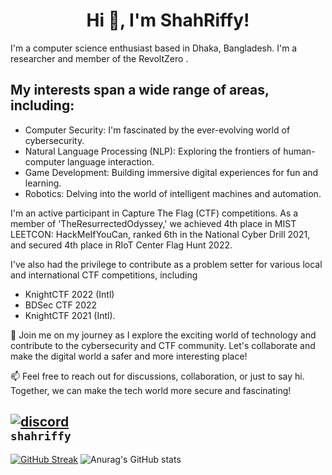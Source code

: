 <h1 align="center">Hi 👋, I'm ShahRiffy!</h1>

I'm a computer science enthusiast based in Dhaka, Bangladesh. I'm a  researcher and  member of the RevoltZero .


##  My interests span a wide range of areas, including:
-  Computer Security: I'm fascinated by the ever-evolving world of cybersecurity.
-  Natural Language Processing (NLP): Exploring the frontiers of human-computer language interaction.
-  Game Development: Building immersive digital experiences for fun and learning.
-  Robotics: Delving into the world of intelligent machines and automation.


 I'm an active participant in Capture The Flag (CTF) competitions. As a member of 'TheResurrectedOdyssey,' we achieved 4th place in MIST LEETCON: HackMeIfYouCan, ranked 6th in the National Cyber Drill 2021, and secured 4th place in RIoT Center Flag Hunt 2022.


 I've also had the privilege to contribute as a problem setter for various local and international CTF competitions, including 
 - KnightCTF 2022 (Intl) 
 - BDSec CTF 2022
 - KnightCTF 2021 (Intl).



🚀 Join me on my journey as I explore the exciting world of technology and contribute to the cybersecurity and CTF community. Let's collaborate and make the digital world a safer and more interesting place!


📫 Feel free to reach out for discussions, collaboration, or just to say hi. Together, we can make the tech world more secure and fascinating!




[![discord](https://skillicons.dev/icons?i=discord)]()
<br/>
```shahriffy```
---

[![GitHub Streak](https://github-readme-streak-stats.herokuapp.com/?user=ShahRiffy&theme=merko)]([https://git.io/streak-stats](https://twitter.com/ShahRiffy))
![Anurag's GitHub stats](https://github-readme-stats.vercel.app/api?username=ShahRiffy&show_icons=true&theme=dracula)

